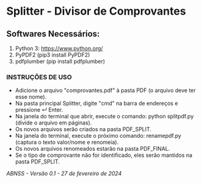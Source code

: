 # Splitter - Divisor de Comprovantes

## Softwares Necessários:
1. Python 3: https://www.python.org/
2. PyPDF2 (pip3 install PyPDF2)
3. pdfplumber (pip install pdfplumber)

### INSTRUÇÕES DE USO

* Adicione o arquivo "comprovantes.pdf" à pasta PDF (o arquivo deve ter esse nome).
* Na pasta principal Splitter, digite "cmd" na barra de endereços e pressione ↵ Enter.
* Na janela do terminal que abrir, execute o comando: python splitpdf.py (divide o arquivo em páginas).
* Os novos arquivos serão criados na pasta PDF_SPLIT.
* Na janela do terminal, execute o próximo comando: renamepdf.py (captura o texto valor/nome e renomeia).
* Os novos arquivos renomeados estarão na pasta PDF_FINAL.
* Se o tipo de comprovante não for identificado, eles serão mantidos na pasta PDF_SPLIT.

*ABNSS - Versão 0.1 - 27 de fevereiro de 2024*
